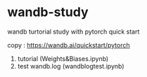 # wandb-study
wandb turtorial study with pytorch quick start

copy : https://wandb.ai/quickstart/pytorch

1. tutorial (Weights&Biases.ipynb)
2. test wandb.log (wandblogtest.ipynb)
